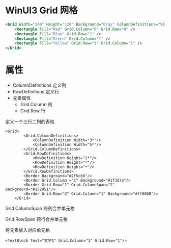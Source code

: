 # WinUI3 Grid 网格

```xml
<Grid Width="240" Height="120" Background="Gray" ColumnDefinitions="50, Auto, *" RowDefinitions ="50, Auto, *">
    <Rectangle Fill="Red" Grid.Column="0" Grid.Row="0" />
    <Rectangle Fill="Blue" Grid.Row="1" />
    <Rectangle Fill="Green" Grid.Column="1" />
    <Rectangle Fill="Yellow" Grid.Row="1" Grid.Column="1" />
</Grid>
```

# 属性

- ColumnDefinitions 定义列
- RowDefinitions  定义行
- 元素属性
    - Grid.Column 列
    - Grid.Row 行



定义一个三行二列的表格

~~~ XAML
<Grid>
        <Grid.ColumnDefinitions>
            <ColumnDefinition Width="3*"/>
            <ColumnDefinition Width="5*"/>
        </Grid.ColumnDefinitions>
        <Grid.RowDefinitions>
            <RowDefinition Height="2*"/>
            <RowDefinition Height="*"/>
            <RowDefinition Height="*"/>
        </Grid.RowDefinitions>
        <Border Background="#2f5cb6"/>
        <Border Grid.Column ="1" Background="#1f3d7a"/>
        <Border Grid.Row="1" Grid.ColumnSpan="2" Background="#152951"/>
        <Border Grid.Row="2" Grid.Column="1" Background="#ff0000"/>
    </Grid>
~~~

Grid.ColumnSpan 跨列合并单元格

Grid.RowSpan 跨行合并单元格

将元素放入对应单元格

~~~ XAML
<TextBlock Text="文字1" Grid.Column="1" Grid.Row="1"/>
~~~







